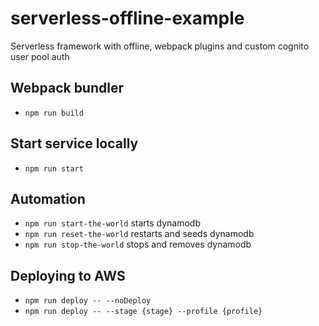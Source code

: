 # serverless-offline-example
Serverless framework with offline, webpack plugins and custom cognito user pool auth

## Webpack bundler
 - `npm run build`

## Start service locally
  - `npm run start`
 
## Automation
  - `npm run start-the-world` starts dynamodb
  - `npm run reset-the-world` restarts and seeds dynamodb
  - `npm run stop-the-world` stops and removes dynamodb

## Deploying to AWS
  - `npm run deploy -- --noDeploy` 
  - `npm run deploy -- --stage {stage} --profile {profile}` 
